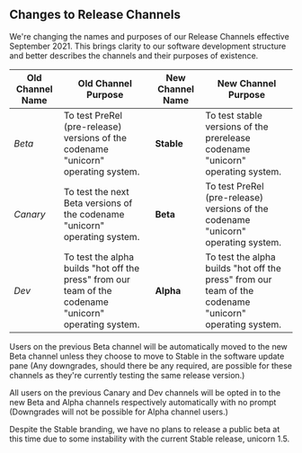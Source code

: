 ## Changes to Release Channels  
We're changing the names and purposes of our Release Channels effective September 2021. This brings clarity to our software development structure and better describes the channels and their purposes of existence.

| Old Channel Name | Old Channel Purpose | New Channel Name | New Channel Purpose | 
|------------------|---------------------|------------------|---------------------|
| *Beta* | To test PreRel (pre-release) versions of the codename "unicorn" operating system. | **Stable** | To test stable versions of the prerelease codename "unicorn" operating system. |
| *Canary* | To test the next Beta versions of the codename "unicorn" operating system. | **Beta** | To test PreRel (pre-release) versions of the codename "unicorn" operating system. | **Stable** | To test more stable versions of the prerelease codename "unicorn" operating system. |
| *Dev* | To test the alpha builds "hot off the press" from our team of the codename "unicorn" operating system. | **Alpha** | To test the alpha builds "hot off the press" from our team of the codename "unicorn" operating system. |

Users on the previous Beta channel will be automatically moved to the new Beta channel unless they choose to move to Stable in the software update pane (Any downgrades, should there be any required, are possible for these channels as they're currently testing the same release version.)

All users on the previous Canary and Dev channels will be opted in to the new Beta and Alpha channels respectively automatically with no prompt (Downgrades will not be possible for Alpha channel users.)

Despite the Stable branding, we have no plans to release a public beta at this time due to some instability with the current Stable release, unicorn 1.5.
